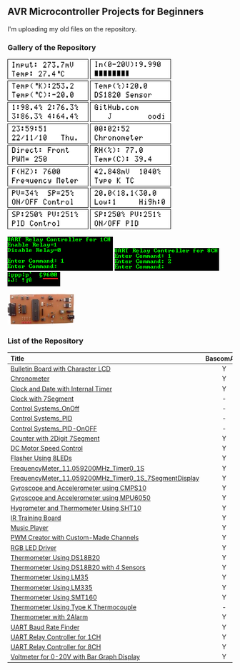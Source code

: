 ## AVR Microcontroller Projects for Beginners

I'm uploading my old files on the repository.

### Gallery of the Repository
![](Thermometer%20Using%20LM35/Simulate/Album.png)
![](Voltmeter%20for%200-20V%20with%20Bar%20Graph%20Display/Simulate/Album.png)
![](Thermometer%20Using%20LM335/Simulate/Album.png)
![](Thermometer%20Using%20DS18B20/Simulate/Album.png)
![](Thermometer%20Using%20DS18B20%20with%204%20Sensors/Simulate/Album.png)
![](Bulletin%20Board%20with%20Character%20LCD/Simulate/Album.png)
![](Clock%20and%20Date%20with%20Internal%20Timer/Simulate/Album.png)
![](Chronometer/Simulate/Album.png)
![](DC%20Motor%20Speed%20Control/Simulate/Album.png)
![](Hygrometer%20and%20Thermometer%20Using%20SHT10/Simulate/Album.png)
![](FrequencyMeter_11.059200MHz_Timer0_1S/Simulate/Album.png)
![](Thermometer%20Using%20Type%20K%20Thermocouple/Simulate/Album.png)
![](Control%20Systems_OnOff/Simulate/Album.png)
![](Thermometer%20with%202Alarm/Simulate/Album.png)
![](Control%20Systems_PID/Simulate/Album.png)
![](Control%20Systems_PID-OnOFF/Simulate/Album.png)

![](UART%20Relay%20Controller%20for%201CH/Simulate/Album.png)
![](UART%20Relay%20Controller%20for%208CH/Simulate/Album.png)
![](UART%20Baud%20Rate%20Finder/Simulate/Album.png)

![](IR%20Training%20Board/Pictures/Album.jpg)

### List of the Repository

|Title|BascomAVR|CodeVisionAVR|
|:----|:-------:|:-----------:|
|[Bulletin Board with Character LCD](Bulletin%20Board%20with%20Character%20LCD)|Y|-|
|[Chronometer](Chronometer)|Y|-|
|[Clock and Date with Internal Timer](Clock%20and%20Date%20with%20Internal%20Timer)|Y|-|
|[Clock with 7Segment](Clock%20with%207Segment)|-|Y|
|[Control Systems_OnOff](Control%20Systems_OnOff)|-|Y|
|[Control Systems_PID](Control%20Systems_PID)|-|Y|
|[Control Systems_PID-OnOFF](Control%20Systems_PID-OnOFF)|-|Y|
|[Counter with 2Digit 7Segment](Counter%20with%202Digit%207Segment)|Y|-|
|[DC Motor Speed Control](DC%20Motor%20Speed%20Control)|Y|-|
|[Flasher Using 8LEDs](Flasher%20Using%208LEDs)|Y|Y|
|[FrequencyMeter_11.059200MHz_Timer0_1S](FrequencyMeter_11.059200MHz_Timer0_1S)|Y|-|
|[FrequencyMeter_11.059200MHz_Timer0_1S_7SegmentDisplay](FrequencyMeter_11.059200MHz_Timer0_1S_7SegmentDisplay)|Y|-|
|[Gyroscope and Accelerometer using CMPS10](Gyroscope%20and%20Accelerometer%20using%20CMPS10)|Y|Y|
|[Gyroscope and Accelerometer using MPU6050](Gyroscope%20and%20Accelerometer%20using%20MPU6050)|Y|-|
|[Hygrometer and Thermometer Using SHT10](Hygrometer%20and%20Thermometer%20Using%20SHT10)|Y|Y|
|[IR Training Board](IR%20Training%20Board)|Y|-|
|[Music Player](Music%20Player)|Y|-|
|[PWM Creator with Custom-Made Channels](PWM%20creator%20with%20custom-made%20channels)|Y|-|
|[RGB LED Driver](RGB%20LED%20Driver)|Y|-|
|[Thermometer Using DS18B20](Thermometer%20Using%20DS18B20)|Y|Y|
|[Thermometer Using DS18B20 with 4 Sensors](Thermometer%20Using%20DS18B20%20with%204%20Sensors)|Y|Y|
|[Thermometer Using LM35](Thermometer%20Using%20LM35)|Y|Y|
|[Thermometer Using LM335](Thermometer%20Using%20LM335)|Y|Y|
|[Thermometer Using SMT160](Thermometer%20Using%20SMT160)|Y|-|
|[Thermometer Using Type K Thermocouple](Thermometer%20Using%20Type%20K%20Thermocouple)|-|Y|
|[Thermometer with 2Alarm](Thermometer%20with%202Alarm)|Y|-|
|[UART Baud Rate Finder](UART%20Baud%20Rate%20Finder)|Y|-|
|[UART Relay Controller for 1CH](UART%20Relay%20Controller%20for%201CH)|Y|-|
|[UART Relay Controller for 8CH](UART%20Relay%20Controller%20for%208CH)|Y|-|
|[Voltmeter for 0-20V with Bar Graph Display](Voltmeter%20for%200-20V%20with%20Bar%20Graph%20Display)|Y|-|
